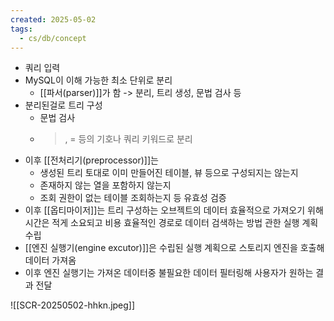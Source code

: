```yaml
---
created: 2025-05-02
tags:
  - cs/db/concept
---
```

- 쿼리 입력
- MySQL이 이해 가능한 최소 단위로 분리
	- [[파서(parser)]]가 함 -> 분리, 트리 생성, 문법 검사 등
- 분리된걸로 트리 구성
	- 문법 검사
	- >, = 등의 기호나 쿼리 키워드로 분리
- 이후 [[전처리기(preprocessor)]]는 
	- 생성된 트리 토대로 이미 만들어진 테이블, 뷰 등으로 구성되지는 않는지
	- 존재하지 않는 열을 포함하지 않는지
	- 조회 권한이 없는 테이블 조회하는지 등 유효성 검증
- 이후 [[옵티마이저]]는 트리 구성하는 오브젝트의 데이터 효율적으로 가져오기 위해 시간은 적게 소요되고 비용 효율적인 경로로 데이터 검색하는 방법 관한 실행 계획 수립
- [[엔진 실행기(engine excutor)]]은 수립된 실행 계획으로 스토리지 엔진을 호출해 데이터 가져옴
- 이후 엔진 실행기는 가져온 데이터중 불필요한 데이터 필터링해 사용자가 원하는 결과 전달

![[SCR-20250502-hhkn.jpeg]]